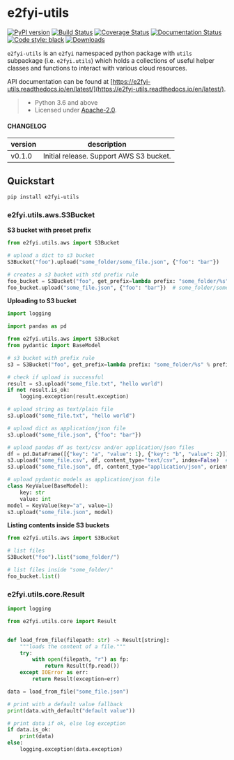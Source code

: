 # e2fyi-utils

[![PyPI version](https://badge.fury.io/py/e2fyi-utils.svg)](https://badge.fury.io/py/e2fyi-utils)
[![Build Status](https://travis-ci.org/e2fyi/py-utils.svg?branch=master)](https://travis-ci.org/e2fyi/py-utils)
[![Coverage Status](https://coveralls.io/repos/github/e2fyi/py-utils/badge.svg?branch=master)](https://coveralls.io/github/e2fyi/py-utils?branch=master)
[![Documentation Status](https://readthedocs.org/projects/e2fyi-utils/badge/?version=latest)](https://e2fyi-utils.readthedocs.io/en/latest/?badge=latest)
[![Code style: black](https://img.shields.io/badge/code%20style-black-000000.svg)](https://github.com/psf/black)
[![Downloads](https://pepy.tech/badge/e2fyi-utils)](https://pepy.tech/project/e2fyi-utils)

`e2fyi-utils` is an `e2fyi` namespaced python package with `utils` subpackage
(i.e. `e2fyi.utils`) which holds a collections of useful helper classes and
functions to interact with various cloud resources.

API documentation can be found at [https://e2fyi-utils.readthedocs.io/en/latest/](https://e2fyi-utils.readthedocs.io/en/latest/).

> - Python 3.6 and above
> - Licensed under [Apache-2.0](./LICENSE).

#### CHANGELOG

| version | description                             |
| ------- | --------------------------------------- |
| v0.1.0  | Initial release. Support AWS S3 bucket. |

## Quickstart

```bash
pip install e2fyi-utils
```

### e2fyi.utils.aws.S3Bucket

**S3 bucket with preset prefix**

```py
from e2fyi.utils.aws import S3Bucket

# upload a dict to s3 bucket
S3Bucket("foo").upload("some_folder/some_file.json", {"foo": "bar"})

# creates a s3 bucket with std prefix rule
foo_bucket = S3Bucket("foo", get_prefix=lambda prefix: "some_folder/%s" % prefix)
foo_bucket.upload("some_file.json", {"foo": "bar"})  # some_folder/some_file.json
```

**Uploading to S3 bucket**

```py
import logging

import pandas as pd

from e2fyi.utils.aws import S3Bucket
from pydantic import BaseModel

# s3 bucket with prefix rule
s3 = S3Bucket("foo", get_prefix=lambda prefix: "some_folder/%s" % prefix)

# check if upload is successful
result = s3.upload("some_file.txt", "hello world")
if not result.is_ok:
    logging.exception(result.exception)

# upload string as text/plain file
s3.upload("some_file.txt", "hello world")

# upload dict as application/json file
s3.upload("some_file.json", {"foo": "bar"})

# upload pandas df as text/csv and/or application/json files
df = pd.DataFrame([{"key": "a", "value": 1}, {"key": "b", "value": 2}])
s3.upload("some_file.csv", df, content_type="text/csv", index=False)  # extra kwargs can be passed to pandas.to_csv method
s3.upload("some_file.json", df, content_type="application/json", orient="records")  # extra kwargs can be passed to pandas.to_json method

# upload pydantic models as application/json file
class KeyValue(BaseModel):
    key: str
    value: int
model = KeyValue(key="a", value=1)
s3.upload("some_file.json", model)

```

**Listing contents inside S3 buckets**

```py
from e2fyi.utils.aws import S3Bucket

# list files
S3Bucket("foo").list("some_folder/")

# list files inside "some_folder/"
foo_bucket.list()
```

### e2fyi.utils.core.Result

```py
import logging

from e2fyi.utils.core import Result


def load_from_file(filepath: str) -> Result[string]:
    """loads the content of a file."""
    try:
        with open(filepath, "r") as fp:
            return Result(fp.read())
    except IOError as err:
        return Result(exception=err)

data = load_from_file("some_file.json")

# print with a default value fallback
print(data.with_default("default value"))

# print data if ok, else log exception
if data.is_ok:
    print(data)
else:
    logging.exception(data.exception)

```
